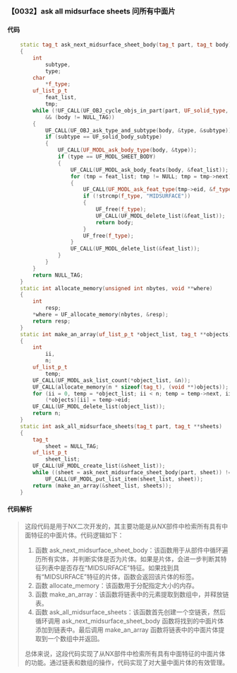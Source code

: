 ### 【0032】ask all midsurface sheets 问所有中面片

#### 代码

```cpp
    static tag_t ask_next_midsurface_sheet_body(tag_t part, tag_t body)  
    {  
        int  
            subtype,  
            type;  
        char  
            *f_type;  
        uf_list_p_t  
            feat_list,  
            tmp;  
        while (!UF_CALL(UF_OBJ_cycle_objs_in_part(part, UF_solid_type, &body))  
            && (body != NULL_TAG))  
        {  
            UF_CALL(UF_OBJ_ask_type_and_subtype(body, &type, &subtype));  
            if (subtype == UF_solid_body_subtype)  
            {  
                UF_CALL(UF_MODL_ask_body_type(body, &type));  
                if (type == UF_MODL_SHEET_BODY)  
                {  
                    UF_CALL(UF_MODL_ask_body_feats(body, &feat_list));  
                    for (tmp = feat_list; tmp != NULL; tmp = tmp->next)  
                    {  
                        UF_CALL(UF_MODL_ask_feat_type(tmp->eid, &f_type));  
                        if (!strcmp(f_type, "MIDSURFACE"))  
                        {  
                            UF_free(f_type);  
                            UF_CALL(UF_MODL_delete_list(&feat_list));  
                            return body;  
                        }  
                        UF_free(f_type);  
                    }  
                    UF_CALL(UF_MODL_delete_list(&feat_list));  
                }  
            }  
        }  
        return NULL_TAG;  
    }  
    static int allocate_memory(unsigned int nbytes, void **where)  
    {  
        int  
            resp;  
        *where = UF_allocate_memory(nbytes, &resp);  
        return resp;  
    }  
    static int make_an_array(uf_list_p_t *object_list, tag_t **objects)  
    {  
        int  
            ii,  
            n;  
        uf_list_p_t  
            temp;  
        UF_CALL(UF_MODL_ask_list_count(*object_list, &n));  
        UF_CALL(allocate_memory(n * sizeof(tag_t), (void **)objects));  
        for (ii = 0, temp = *object_list; ii < n; temp = temp->next, ii++)  
            (*objects)[ii] = temp->eid;  
        UF_CALL(UF_MODL_delete_list(object_list));  
        return n;  
    }  
    static int ask_all_midsurface_sheets(tag_t part, tag_t **sheets)  
    {  
        tag_t  
            sheet = NULL_TAG;  
        uf_list_p_t  
            sheet_list;  
        UF_CALL(UF_MODL_create_list(&sheet_list));  
        while ((sheet = ask_next_midsurface_sheet_body(part, sheet)) != NULL_TAG)  
            UF_CALL(UF_MODL_put_list_item(sheet_list, sheet));  
        return (make_an_array(&sheet_list, sheets));  
    }

```

#### 代码解析

> 这段代码是用于NX二次开发的，其主要功能是从NX部件中检索所有具有中面特征的中面片体。代码逻辑如下：
>
> 1. 函数 ask_next_midsurface_sheet_body：该函数用于从部件中循环遍历所有实体，并判断实体是否为片体。如果是片体，会进一步判断其特征列表中是否存在“MIDSURFACE”特征。如果找到具有“MIDSURFACE”特征的片体，函数会返回该片体的标签。
> 2. 函数 allocate_memory：该函数用于分配指定大小的内存。
> 3. 函数 make_an_array：该函数将链表中的元素提取到数组中，并释放链表。
> 4. 函数 ask_all_midsurface_sheets：该函数首先创建一个空链表，然后循环调用 ask_next_midsurface_sheet_body 函数将找到的中面片体添加到链表中。最后调用 make_an_array 函数将链表中的中面片体提取到一个数组中并返回。
>
> 总体来说，这段代码实现了从NX部件中检索所有具有中面特征的中面片体的功能。通过链表和数组的操作，代码实现了对大量中面片体的有效管理。
>

